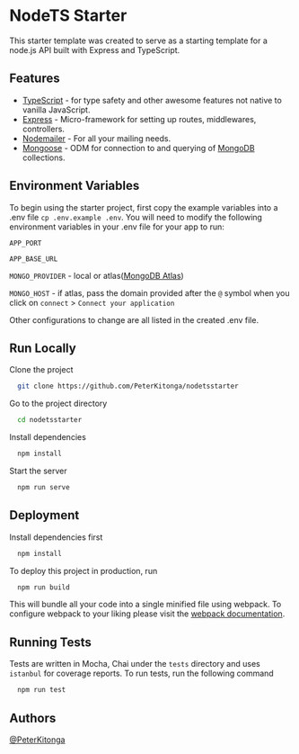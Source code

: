 # NodeTS Starter

This starter template was created to serve as a starting template for a node.js API built with Express and TypeScript.

## Features

- [TypeScript](https://www.typescriptlang.org/) - for type safety and other awesome features not native to vanilla JavaScript.
- [Express](https://expressjs.com/) - Micro-framework for setting up routes, middlewares, controllers.
- [Nodemailer](https://nodemailer.com/) - For all your mailing needs.
- [Mongoose](https://mongoosejs.com/) - ODM for connection to and querying of [MongoDB](https://www.mongodb.com/) collections.

## Environment Variables

To begin using the starter project, first copy the example variables into a .env file ```cp .env.example .env```. You will need to modify the following environment variables in your .env file for your app to run:

```APP_PORT```

```APP_BASE_URL```

```MONGO_PROVIDER``` - local or atlas([MongoDB Atlas](https://www.mongodb.com/cloud/atlas))

```MONGO_HOST``` - if atlas, pass the domain provided after the ```@``` symbol when you click on ```connect``` > ```Connect your application```

Other configurations to change are all listed in the created .env file.
  
## Run Locally

Clone the project

```bash
  git clone https://github.com/PeterKitonga/nodetsstarter
```

Go to the project directory

```bash
  cd nodetsstarter
```

Install dependencies

```bash
  npm install
```

Start the server

```bash
  npm run serve
```

  
## Deployment

Install dependencies first

```bash
  npm install
```

To deploy this project in production, run

```bash
  npm run build
```

This will bundle all your code into a single minified file using webpack. To configure webpack to your liking please visit the [webpack documentation](https://webpack.js.org/configuration).

## Running Tests

Tests are written in Mocha, Chai under the ```tests``` directory and uses ```istanbul``` for coverage reports. To run tests, run the following command

```bash
  npm run test
```

  
## Authors

[@PeterKitonga](https://www.github.com/PeterKitonga)

  